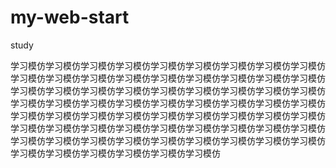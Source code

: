 # my-web-start
study

学习模仿学习模仿学习模仿学习模仿学习模仿学习模仿学习模仿学习模仿学习模仿学习模仿学习模仿学习模仿学习模仿学习模仿学习模仿学习模仿学习模仿学习模仿学习模仿学习模仿学习模仿学习模仿学习模仿学习模仿学习模仿学习模仿学习模仿学习模仿学习模仿学习模仿学习模仿学习模仿学习模仿学习模仿学习模仿学习模仿学习模仿学习模仿学习模仿学习模仿学习模仿学习模仿学习模仿学习模仿学习模仿学习模仿学习模仿学习模仿学习模仿学习模仿学习模仿学习模仿学习模仿学习模仿学习模仿学习模仿学习模仿学习模仿学习模仿学习模仿学习模仿学习模仿学习模仿学习模仿学习模仿学习模仿学习模仿学习模仿学习模仿
